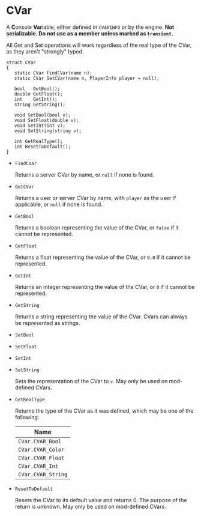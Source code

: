 # CVar

A **C**onsole **Var**iable, either defined in `CVARINFO` or by the engine.
**Not serializable. Do not use as a member unless marked as `transient`.**

All Get and Set operations will work regardless of the real type of the CVar,
as they aren't "strongly" typed.

```
struct CVar
{
   static CVar FindCVar(name n);
   static CVar GetCVar(name n, PlayerInfo player = null);

   bool   GetBool();
   double GetFloat();
   int    GetInt();
   string GetString();

   void SetBool(bool v);
   void SetFloat(double v);
   void SetInt(int v);
   void SetString(string v);

   int GetRealType();
   int ResetToDefault();
}
```

- `FindCVar`

   Returns a server CVar by name, or `null` if none is found.

- `GetCVar`

   Returns a user or server CVar by name, with `player` as the user if
   applicable, or `null` if none is found.

- `GetBool`

   Returns a boolean representing the value of the CVar, or `false` if it
   cannot be represented.

- `GetFloat`

   Returns a float representing the value of the CVar, or `0.0` if it cannot be
   represented.

- `GetInt`

   Returns an integer representing the value of the CVar, or `0` if it cannot
   be represented.

- `GetString`

   Returns a string representing the value of the CVar. CVars can always be
   represented as strings.

- `SetBool`
- `SetFloat`
- `SetInt`
- `SetString`

   Sets the representation of the CVar to `v`. May only be used on mod-defined
   CVars.

- `GetRealType`

   Returns the type of the CVar as it was defined, which may be one of the
   following:

   | Name               |
   | ----               |
   | `CVar.CVAR_Bool`   |
   | `CVar.CVAR_Color`  |
   | `CVar.CVAR_Float`  |
   | `CVar.CVAR_Int`    |
   | `CVar.CVAR_String` |

- `ResetToDefault`

   Resets the CVar to its default value and returns 0. The purpose of the
   return is unknown. May only be used on mod-defined CVars.

<!-- EOF -->
